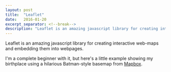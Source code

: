 ```yaml
---
layout: post
title:  "Leaflet"
date:   2016-01-20
excerpt_separator: <!--break-->
description: "Leaflet is an amazing javascript library for creating interactive web-maps and embedding them into webpages. I'm a complete beginner with it, but here's a little example showing my birthplace using a hilarious Batman-style basemap from Mapbox."
---
```


Leaflet is an amazing javascript library for creating interactive web-maps and embedding them into webpages.
<!--break-->
I'm a complete beginner with it, but here's a little example showing my birthplace using a hilarious Batman-style basemap from <a href="http://mapbox.org" target="_blank">Mapbox</a>.

<div id="map">
	<script>
		var map = L.map('map').setView([42.735, -81.124], 8);

		L.tileLayer('https://api.tiles.mapbox.com/v4/{id}/{z}/{x}/{y}.png?access_token={accessToken}', {
    attribution: 'Map data &copy; <a href="http://openstreetmap.org">OpenStreetMap</a> contributors, <a href="http://creativecommons.org/licenses/by-sa/2.0/">CC-BY-SA</a>, Imagery © <a href="http://mapbox.com">Mapbox</a>',
    maxZoom: 18,
    id: 'bendv.oofl7opb',
    accessToken: 'pk.eyJ1IjoiYmVuZHYiLCJhIjoiY2loNjlob3diMDk4Z3VnajkyYmhneXNoNCJ9.OqqQnJfO9PI4c2cN72pLSQ'
}).addTo(map);

		var marker = L.marker([42.736, -81.127]).addTo(map);
	</script>
</div>
<br>
For a very friendly and basic introduction to Leaflet, check out their <a href="http://leafletjs.com" target="_blank">homepage</a>.